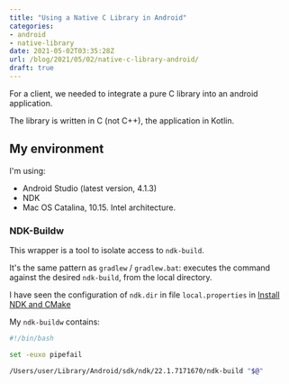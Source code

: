 ```yaml
---
title: "Using a Native C Library in Android"
categories:
- android
- native-library
date: 2021-05-02T03:35:28Z
url: /blog/2021/05/02/native-c-library-android/
draft: true
---
```


For a client, we needed to integrate a pure C library into an android application.

The library is written in C (not C++), the application in Kotlin.

## My environment

I'm using:

  * Android Studio (latest version, 4.1.3)
  * NDK <!-- TODO Version -->
  * Mac OS Catalina, 10.15. Intel architecture.

### NDK-Buildw

This wrapper is a tool to isolate access to `ndk-build`.

It's the same pattern as `gradlew` / `gradlew.bat`: executes the command against the desired `ndk-build`, from the local directory.

I have seen the configuration of `ndk.dir` in file `local.properties` in [Install NDK and CMake](https://developer.android.com/studio/projects/install-ndk)

My `ndk-buildw` contains:

```bash
#!/bin/bash

set -euxo pipefail

/Users/user/Library/Android/sdk/ndk/22.1.7171670/ndk-build "$@"
```

<!--

 Things to explain:

  * required format
  * required file layout
  * what's arch
  * how to speed up for development
    * how to run cmake in local
    * ndk-buildw
  * useful tools for debugging
  * FAQ: not found
  * Other helpful links
 -->